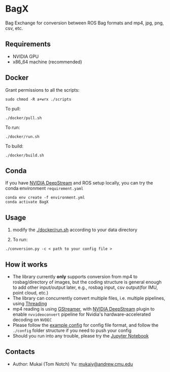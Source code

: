 # BagX

Bag Exchange for conversion between ROS Bag formats and mp4, jpg, png, csv, etc.

## Requirements

* NVIDIA GPU
* x86_64 machine (recommended)

## Docker

Grant permissions to all the scripts:

```Shell
sudo chmod -R a+wrx ./scripts
```

To pull:

```Shell
./docker/pull.sh
```

To run:

```Shell
./docker/run.sh
```

To build:

```Shell
./docker/build.sh
```

## Conda

If you have [NVIDIA DeepStream](https://developer.nvidia.com/deepstream-sdk) and ROS setup locally, you can try the conda environment `requirement.yaml`

```Shell
conda env create -f environment.yml
conda activate BagX
```

## Usage

1. modify the [./docker/run.sh](./docker/run.sh) according to your data directory

1. To run:

```Shell
./conversion.py -c < path to your config file >
```

## How it works

* The library currently **only** supports conversion from mp4 to rosbag/directory of images, but the coding structure is general enough to add other input/output later, e.g., rosbag input, csv output(for IMU, point cloud, etc.)
* The library can concurrently convert multiple files, i.e. multiple pipelines, using [Threading](https://docs.python.org/3/library/threading.html)
* mp4 reading is using [GStreamer](https://github.com/GStreamer/gstreamer), with [NVIDIA DeepStream](https://developer.nvidia.com/deepstream-sdk) plugin to enable `nvvideoconvert` pipeline for Nvidia's hardware-accelerated decoding on `NVDEC`
* Please follow the [example config](./config/example/mp4_to_imgdir_rosbag.yaml) for config file format, and follow the `./config` folder structure if you need to push your config
* Should you run into any trouble, please try the [Jupyter Notebook](./conversion.ipynb)

## Contacts

* Author: Mukai (Tom Notch) Yu: [mukaiy@andrew.cmu.edu](mailto:mukaiy@andrew.cmu.edu)
